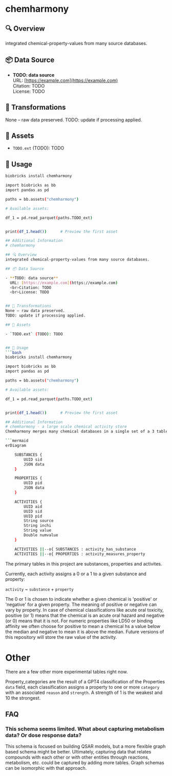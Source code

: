 # chemharmony

## 🔍 Overview
integrated chemical-property-values from many source databases.

## 📦 Data Source

- **TODO: data source**  
  URL: [https://example.com](https://example.com)
  <br>Citation: TODO
  <br>License: TODO


## 🔄 Transformations
None – raw data preserved.
TODO: update if processing applied.

## 📁 Assets

- `TODO.ext` (TODO): TODO


## 🧪 Usage
```bash
biobricks install chemharmony

import biobricks as bb
import pandas as pd

paths = bb.assets("chemharmony")

# Available assets:

df_1 = pd.read_parquet(paths.TODO_ext)


print(df_1.head())      # Preview the first asset

## Additional Information
# chemharmony

## 🔍 Overview
integrated chemical-property-values from many source databases.

## 📦 Data Source

- **TODO: data source**  
  URL: [https://example.com](https://example.com)
  <br>Citation: TODO
  <br>License: TODO


## 🔄 Transformations
None – raw data preserved.
TODO: update if processing applied.

## 📁 Assets

- `TODO.ext` (TODO): TODO


## 🧪 Usage
```bash
biobricks install chemharmony

import biobricks as bb
import pandas as pd

paths = bb.assets("chemharmony")

# Available assets:

df_1 = pd.read_parquet(paths.TODO_ext)


print(df_1.head())      # Preview the first asset

## Additional Information
# chemharmony - a large scale chemical activity store
Chemharmony merges many chemical databases in a single set of a 3 tables:

```mermaid
erDiagram

    SUBSTANCES {
        UUID sid
        JSON data
    }

    PROPERTIES {
        UUID pid
        JSON data
    }

    ACTIVITIES {
        UUID aid
        UUID sid
        UUID pid
        String source
        String inchi
        String value
        Double numvalue
    }

    ACTIVITIES ||--o{ SUBSTANCES : activity_has_substance
    ACTIVITIES ||--o{ PROPERTIES : activity_measures_property

```
The primary tables in this project are substances, properties and activites. 

Currently, each activity assigns a 0 or a 1 to a given substance and property:

`activity` ~ `substance` + `property` 

The 0 or 1 is chosen to indicate whether a given chemical is 'positive' or 'negative' for a given property. The meaning of positive or negative can vary by property. In case of chemical classifications like acute oral toxicity, positive (or 1) means that the chemical is an acute oral hazard and negative (or 0) means that it is not. For numeric properties like LD50 or binding affinity we often choose for positive to mean a chemical hs a value below the median and negative to mean it is above the median. Future versions of this repository will store the raw value of the activity. 

# Other
There are a few other more experimental tables right now.

Property_categories are the result of a GPT4 classification of the Properties `data` field, each classification assigns a property to one or more `category` with an associated `reason` and `strength`. A strength of 1 is the weakest and 10 the strongest. 

## FAQ
### This schema seems limited. What about capturing metabolism data? Or dose response data? 
This schema is focused on building QSAR models, but a more flexible graph based schema might be better. Ultimately, capturing data that relates compounds with each other or with other entities through reactions, metabolism, etc. could be captured by adding more tables. Graph schemas can be isomorphic with that approach.
